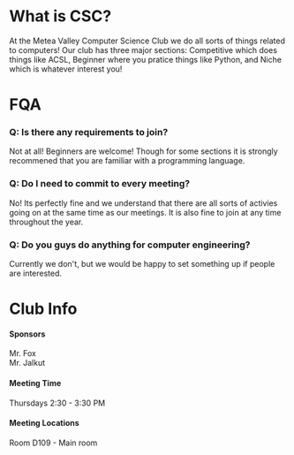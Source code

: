 # What is CSC?
At the Metea Valley Computer Science Club we do all sorts of things related to computers! Our club has three major sections: Competitive which does things like ACSL, Beginner where you pratice things like Python, and Niche which is whatever interest you! 

# FQA
### Q: Is there any requirements to join?
Not at all! Beginners are welcome!  Though for some sections it is strongly recommened that you are familiar with a programming language.

### Q: Do I need to commit to every meeting?
No! Its perfectly fine and we understand that there are all sorts of activies going on at the same time as our meetings. It is also fine to join at any time throughout the year.

### Q: Do you guys do anything for computer engineering? 
Currently we don't, but we would be happy to set something up if people are interested.

# Club Info
#### Sponsors
Mr. Fox  
Mr. Jalkut 

#### Meeting Time
Thursdays 2:30 - 3:30 PM

#### Meeting Locations
Room D109 - Main room